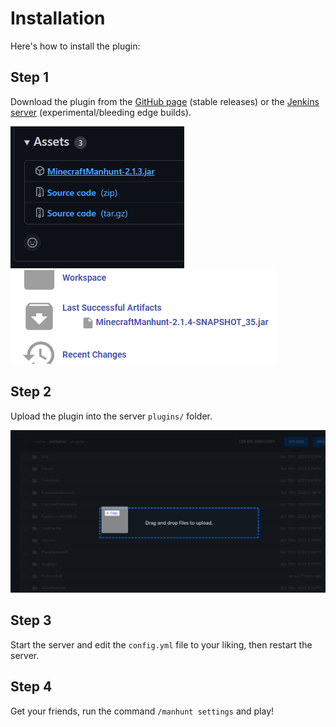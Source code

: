 # Installation

Here's how to install the plugin:

## Step 1

Download the plugin from the [GitHub page](https://github.com/Radialbog9/MinecraftManhunt/releases) (stable releases) or the [Jenkins server](https://ci.radialbog9.uk/job/MinecraftManhunt/) (experimental/bleeding edge builds).

![](<../.gitbook/assets/image (9).png>)![](<../.gitbook/assets/image (1).png>)

## Step 2

Upload the plugin into the server `plugins/` folder.

![](<../.gitbook/assets/image (8).png>)

## Step 3

Start the server and edit the `config.yml` file to your liking, then restart the server.

## Step 4

Get your friends, run the command `/manhunt settings` and play!
